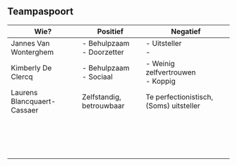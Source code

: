 ## Teampaspoort

| Wie?                  | Positief                       | Negatief                               |
| --------------------- | ------------------------------ | -------------------                    |
| Jannes Van Wonterghem | - Behulpzaam<br />- Doorzetter | - Uitsteller<br />-                    |
| Kimberly De Clercq    | - Behulpzaam<br />- Sociaal    | - Weinig zelfvertrouwen<br />- Koppig  |
| Laurens Blancquaert-Cassaer                      |          Zelfstandig, betrouwbaar                      |             Te perfectionistisch, (Soms) uitsteller                           |
|                       |                                |                                        |
|                       |                                |                                        |
|                       |                                |                                        |
|                       |                                |                                        |
|                       |                                |                                        |
|                       |                                |                                        |
|                       |                                |                                        |
|                       |                                |                                        |  
|                       |                                |                                        |
|                       |                                |                                        |
|                       |                                |                                        |
|                       |                                |                                        |
|                       |                                |                                        |
|                       |                                |                                        |
|                       |                                |                                        |
|                       |                                |                                        |
